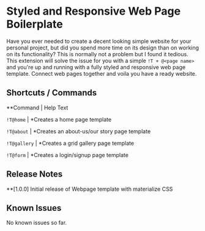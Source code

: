 # Styled and Responsive Web Page Boilerplate

Have you ever needed to create a decent looking simple website for your personal project, but did you spend more time on its design than on working on its functionality?
This is normally not a problem but I found it tedious. This extension will solve the issue for you with a simple `!T + @<page name>` and you're up and running with a fully styled and responsive web page template. Connect web pages together and voila you have a ready website.

## Shortcuts / Commands

**Command    |     Help Text

`!T@home`    |     *Creates a home page template

`!T@about`   |     *Creates an about-us/our story page template

`!T@gallery` |     *Creates a grid gallery page template

`!T@form`    |     *Creates a login/signup page template

## Release Notes

**[1.0.0]
Initial release of Webpage template with materialize CSS

## Known Issues

No known issues so far.
